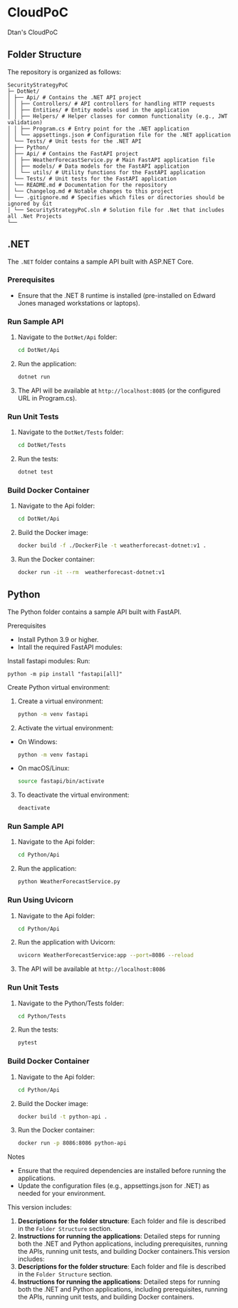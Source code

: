 # CloudPoC
Dtan's CloudPoC 

## Folder Structure
The repository is organized as follows:

```text
SecurityStrategyPoC
├─ DotNet/ 
│ ├── Api/ # Contains the .NET API project 
│ │ ├── Controllers/ # API controllers for handling HTTP requests 
│ │ ├── Entities/ # Entity models used in the application 
│ │ ├── Helpers/ # Helper classes for common functionality (e.g., JWT validation) 
│ │ ├── Program.cs # Entry point for the .NET application 
│ │ └── appsettings.json # Configuration file for the .NET application 
│ └── Tests/ # Unit tests for the .NET API 
│ ├── Python/ 
│ ├── Api/ # Contains the FastAPI project 
│ │ ├── WeatherForecastService.py # Main FastAPI application file 
│ │ ├── models/ # Data models for the FastAPI application 
│ │ └── utils/ # Utility functions for the FastAPI application 
│ └── Tests/ # Unit tests for the FastAPI application 
│ └── README.md # Documentation for the repository
│ └── Changelog.md # Notable changes to this project
│ └── .gitignore.md # Specifies which files or directories should be ignored by Git
│ └── SecurityStrategyPoC.sln # Solution file for .Net that includes all .Net Projects
└──
```

## .NET
The `.NET` folder contains a sample API built with ASP.NET Core.

### Prerequisites
- Ensure that the .NET 8 runtime is installed (pre-installed on Edward Jones managed workstations or laptops).

### Run Sample API
1. Navigate to the `DotNet/Api` folder:
   ```bash
   cd DotNet/Api
   ```
2. Run the application:
   ```bash
   dotnet run
   ```
3. The API will be available at `http://localhost:8085` (or the configured URL in Program.cs).

### Run Unit Tests
1. Navigate to the `DotNet/Tests` folder:
   ```bash
   cd DotNet/Tests
   ```   
2. Run the tests:
   ```bash
   dotnet test
   ```

### Build Docker Container
1. Navigate to the Api folder:
   ```bash
   cd DotNet/Api
   ```
2. Build the Docker image:
   ```bash
   docker build -f ./DockerFile -t weatherforecast-dotnet:v1 .
   ```
3. Run the Docker container:
   ```bash
   docker run -it --rm  weatherforecast-dotnet:v1 
   ```


## Python
The Python folder contains a sample API built with FastAPI.

Prerequisites
- Install Python 3.9 or higher.
- Intall the required FastAPI modules:

Install fastapi modules:
Run: 
   ``` 
   python -m pip install "fastapi[all]"
   ```   
Create Python virtual environment:
1. Create a virtual environment:
   ```bash
   python -m venv fastapi 
   ```
2. Activate the virtual environment:
- On Windows: 
   ```bash
   python -m venv fastapi
   ```
- On macOS/Linux: 
   ```bash
   source fastapi/bin/activate
   ```   
3. To deactivate the virtual environment:
   ```bash
   deactivate
   ```
### Run Sample API
1. Navigate to the Api folder:
   ```bash
   cd Python/Api
   ```   
2. Run the application:
   ```bash
   python WeatherForecastService.py
   ```   
### Run Using Uvicorn
1. Navigate to the Api folder:
   ```bash
   cd Python/Api
   ```
2. Run the application with Uvicorn:
   ```bash
   uvicorn WeatherForecastService:app --port=8086 --reload
   ```
3. The API will be available at `http://localhost:8086`
   
### Run Unit Tests
1. Navigate to the Python/Tests folder:
   ```bash
   cd Python/Tests
   ```
2. Run the tests:
   ```bash
   pytest
   ```

### Build Docker Container
1. Navigate to the Api folder:
   ```bash
   cd Python/Api
   ```
2. Build the Docker image:
   ```bash
   docker build -t python-api .
   ```
3. Run the Docker container:
   ```bash
   docker run -p 8086:8086 python-api
   ```

Notes
- Ensure that the required dependencies are installed before running the applications.
- Update the configuration files (e.g., appsettings.json for .NET) as needed for your environment.

This version includes:
1. **Descriptions for the folder structure**: Each folder and file is described in the `Folder Structure` section.
2. **Instructions for running the applications**: Detailed steps for running both the .NET and Python applications, including prerequisites, running the APIs, running unit tests, and building Docker containers.This version includes:
3. **Descriptions for the folder structure**: Each folder and file is described in the `Folder Structure` section.
4. **Instructions for running the applications**: Detailed steps for running both the .NET and Python applications, including prerequisites, running the APIs, running unit tests, and building Docker containers.